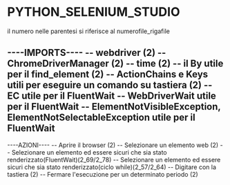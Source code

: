 # PYTHON_SELENIUM_STUDIO
il numero nelle parentesi si riferisce al numerofile_rigafile

----IMPORTS----
-- webdriver (2)
-- ChromeDriverManager (2)
-- time (2)
-- il By utile per il find_element (2)
-- ActionChains e Keys utili per eseguire un comando su tastiera (2)
-- EC utile per il FluentWait
-- WebDriverWait utile per il FluentWait
-- ElementNotVisibleException, ElementNotSelectableException utile per il FluentWait
-- 

----AZIONI----
-- Aprire il browser (2)
-- Selezionare un elemento web (2)
-- Selezionare un elemento ed essere sicuri che sia stato renderizzato(FluentWait)(2_69/2_78)
-- Selezionare un elemento ed essere sicuri che sia stato renderizzato(ciclo while)(2_57/2_64)
-- Digitare con la tastiera (2)
-- Fermare l'esecuzione per un determinato periodo (2)
